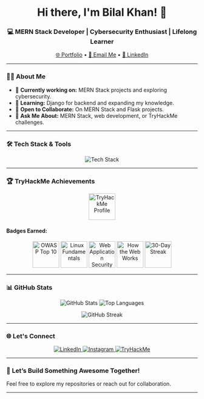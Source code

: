 <h1 align="center">Hi there, I'm Bilal Khan! 👋</h1>
<h3 align="center">💻 MERN Stack Developer | Cybersecurity Enthusiast | Lifelong Learner</h3>

<p align="center">
  <a href="https://next-personal-portfolio-psi.vercel.app/" target="_blank">🌐 Portfolio</a> •
  <a href="mailto:arifrahman1k7@gmail.com">📧 Email Me</a> •
  <a href="https://www.linkedin.com/in/arif-rahman-84b1a2262" target="_blank">💼 LinkedIn</a>
</p>

---

### 👨‍💻 **About Me**
- 🔭 **Currently working on:** MERN Stack projects and exploring cybersecurity.  
- 🌱 **Learning:** Django for backend and expanding my knowledge.  
- 👯 **Open to Collaborate:** On MERN Stack and Flask projects.  
- 💬 **Ask Me About:** MERN Stack, web development, or TryHackMe challenges.  

---

### 🛠️ **Tech Stack & Tools**
<p align="center">
  <img src="https://skillicons.dev/icons?i=html,css,js,react,nodejs,express,mongodb,tailwind,bootstrap,linux,python,firebase,git" alt="Tech Stack" />
</p>

---

### 🏆 **TryHackMe Achievements**
<p align="center">
  <a href="https://tryhackme.com/p/xhexarip1" target="_blank">
    <img src="https://tryhackme-badges.s3.amazonaws.com/xhexarip1.png" alt="TryHackMe Profile" height="70" />
  </a>
</p>

#### **Badges Earned:**
<p align="center">
  <img src="https://tryhackme.com/img/badges/owasptop10.svg" alt="OWASP Top 10" height="70" />
  <img src="https://tryhackme.com/img/badges/linux.svg" alt="Linux Fundamentals" height="70" />
  <img src="https://tryhackme.com/img/badges/webbed.svg" alt="Web Application Security" height="70" />
  <img src="https://tryhackme.com/img/badges/howthewebworks.svg" alt="How the Web Works" height="70" />
  <img src="https://tryhackme.com/img/badges/streak30.svg" alt="30-Day Streak" height="70" />
</p>

---

### 📊 **GitHub Stats**
<p align="center">
  <img src="https://github-readme-stats.vercel.app/api?username=khan1git&show_icons=true&theme=radical" alt="GitHub Stats" />
  <img src="https://github-readme-stats.vercel.app/api/top-langs/?username=khan1git&layout=compact&theme=radical" alt="Top Languages" />
</p>
<p align="center">
  <img src="https://github-readme-streak-stats.herokuapp.com/?user=khan1git&theme=radical" alt="GitHub Streak" />
</p>

---

### 🌐 **Let's Connect**
<p align="center">
  <a href="https://www.linkedin.com/in/arif-rahman-84b1a2262" target="_blank">
    <img src="https://skillicons.dev/icons?i=linkedin" alt="LinkedIn" />
  </a>
  <a href="https://instagram.com/arrahman2739" target="_blank">
    <img src="https://skillicons.dev/icons?i=instagram" alt="Instagram" />
  </a>
  <a href="https://tryhackme.com/p/xhexarip1" target="_blank">
    <img src="https://skillicons.dev/icons?i=security" alt="TryHackMe" />
  </a>
</p>

---

### 🚀 **Let’s Build Something Awesome Together!**
Feel free to explore my repositories or reach out for collaboration.

---
